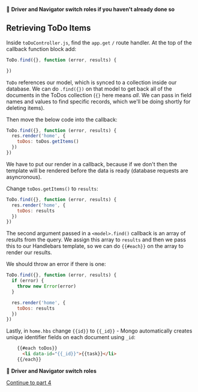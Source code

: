 :twisted_rightwards_arrows: **Driver and Navigator switch roles if you haven't already done so**

## Retrieving ToDo Items

Inside `toDoController.js`, find the `app.get` `/` route handler. At the top of the callback function block add:

```js
ToDo.find({}, function (error, results) {

})
```

`ToDo` references our model, which is synced to a collection inside our database. We can do `.find({})` on that model to get back all of the documents in the ToDos collection (`{}` here means *all*. We can pass in field names and values to find specific records, which we'll be doing shortly for deleting items). 

Then move the below code into the callback:

```js
ToDo.find({}, function (error, results) {
  res.render('home', {
    toDos: toDos.getItems()
  })
})
```

We have to put our render in a callback, because if we don't then the template will be rendered before the data is ready (database requests are asyncronous).

Change `toDos.getItems()` to `results`:

```js
ToDo.find({}, function (error, results) {
  res.render('home', {
    toDos: results
  })
})
```

The second argument passed in a `<model>.find()` callback is an array of results from the query. We assign this array to `results` and then we pass this to our Handlebars template, so we can do `{{#each}}` on the array to render our results.

We should throw an error if there is one:

```js
ToDo.find({}, function (error, results) {
  if (error) {
    throw new Error(error)
  }

  res.render('home', {
    toDos: results
  })
})
```

Lastly, in `home.hbs` change `{{id}}` to `{{_id}}` - Mongo automatically creates unique identifier fields on each document using `_id`:

```html
    {{#each toDos}}
      <li data-id="{{_id}}">{{task}}</li>
    {{/each}}
```

:twisted_rightwards_arrows: **Driver and Navigator switch roles**

[Continue to part 4](lesson2_part4.md)